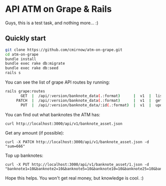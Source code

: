 # API ATM on Grape & Rails
Guys, this is a test task, and nothing more... :)

## Quickly start

```bash
git clone https://github.com/cmirnow/atm-on-grape.git
cd atm-on-grape
bundle install
bundle exec rake db:migrate
bundle exec rake db:seed
rails s
```
You can see the list of grape API routes by running:
```bash
rails grape:routes
       GET  |  /api/:version/banknote_data(.:format)      |  v1  |  list       
     PATCH  |  /api/:version/banknote_data(.:format)      |  v1  |  get money  
       PUT  |  /api/:version/banknote_data/:id(.:format)  |  v1  |  update cash
```
You can find out what banknotes the ATM has:
```
curl http://localhost:3000/api/v1/banknote_asset.json
```
Get any amount (if possible):
```
curl -X PATCH http://localhost:3000/api/v1/banknote_asset.json -d "sum=666"
```
Top up banknotes:
```
curl -X PUT http://localhost:3000/api/v1/banknote_asset/1.json -d "banknote1=10&banknote2=10&banknote5=10&banknote10=10&banknote25=10&banknote50=10"
```
Hope this helps. You won't get real money, but knowledge is cool. :)